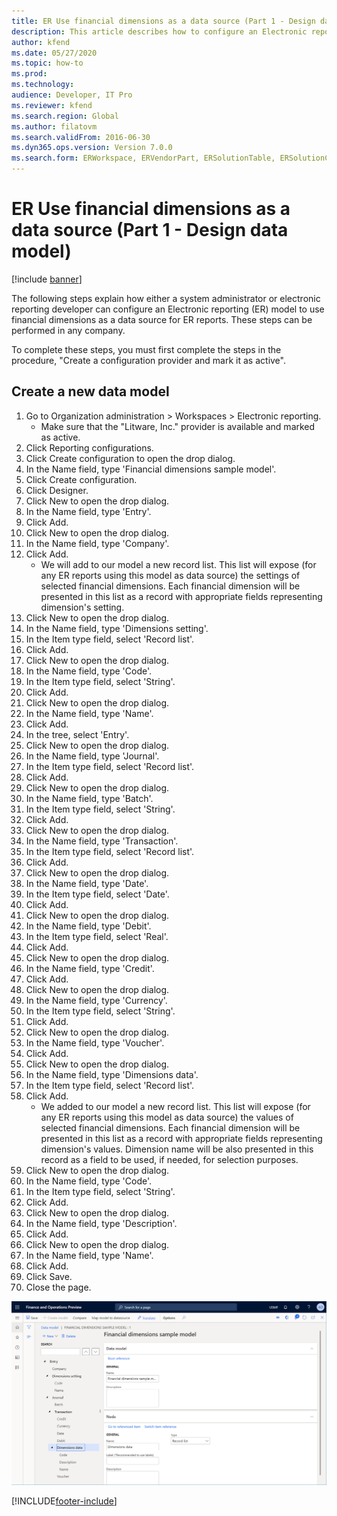 ```yaml
---
title: ER Use financial dimensions as a data source (Part 1 - Design data model)
description: This article describes how to configure an Electronic reporting (ER) model to use financial dimensions as a data source for ER reports. (Part 1)
author: kfend
ms.date: 05/27/2020
ms.topic: how-to
ms.prod: 
ms.technology: 
audience: Developer, IT Pro
ms.reviewer: kfend
ms.search.region: Global
ms.author: filatovm
ms.search.validFrom: 2016-06-30
ms.dyn365.ops.version: Version 7.0.0
ms.search.form: ERWorkspace, ERVendorPart, ERSolutionTable, ERSolutionCreateDropDialog, ERDataModelDesigner, ERDataModelContentsItemCreationDialog
---
```

# ER Use financial dimensions as a data source (Part 1 - Design data model)

[!include [banner](../../includes/banner.md)]

The following steps explain how either a system administrator or electronic reporting developer can configure an Electronic reporting (ER) model to use financial dimensions as a data source for ER reports. These steps can be performed in any company.

To complete these steps, you must first complete the steps in the procedure, "Create a configuration provider and mark it as active".


## Create a new data model
1. Go to Organization administration > Workspaces > Electronic reporting.
    * Make sure that the "Litware, Inc." provider is available and marked as active.  
2. Click Reporting configurations.
3. Click Create configuration to open the drop dialog.
4. In the Name field, type 'Financial dimensions sample model'.
5. Click Create configuration.
6. Click Designer.
7. Click New to open the drop dialog.
8. In the Name field, type 'Entry'.
9. Click Add.
10. Click New to open the drop dialog.
11. In the Name field, type 'Company'.
12. Click Add.
    * We will add to our model a new record list. This list will expose (for any ER reports using this model as data source) the settings of selected financial dimensions. Each financial dimension will be presented in this list as a record with appropriate fields representing dimension's setting.  
13. Click New to open the drop dialog.
14. In the Name field, type 'Dimensions setting'.
15. In the Item type field, select 'Record list'.
16. Click Add.
17. Click New to open the drop dialog.
18. In the Name field, type 'Code'.
19. In the Item type field, select 'String'.
20. Click Add.
21. Click New to open the drop dialog.
22. In the Name field, type 'Name'.
23. Click Add.
24. In the tree, select 'Entry'.
25. Click New to open the drop dialog.
26. In the Name field, type 'Journal'.
27. In the Item type field, select 'Record list'.
28. Click Add.
29. Click New to open the drop dialog.
30. In the Name field, type 'Batch'.
31. In the Item type field, select 'String'.
32. Click Add.
33. Click New to open the drop dialog.
34. In the Name field, type 'Transaction'.
35. In the Item type field, select 'Record list'.
36. Click Add.
37. Click New to open the drop dialog.
38. In the Name field, type 'Date'.
39. In the Item type field, select 'Date'.
40. Click Add.
41. Click New to open the drop dialog.
42. In the Name field, type 'Debit'.
43. In the Item type field, select 'Real'.
44. Click Add.
45. Click New to open the drop dialog.
46. In the Name field, type 'Credit'.
47. Click Add.
48. Click New to open the drop dialog.
49. In the Name field, type 'Currency'.
50. In the Item type field, select 'String'.
51. Click Add.
52. Click New to open the drop dialog.
53. In the Name field, type 'Voucher'.
54. Click Add.
55. Click New to open the drop dialog.
56. In the Name field, type 'Dimensions data'.
57. In the Item type field, select 'Record list'.
58. Click Add.
    * We added to our model a new record list. This list will expose (for any ER reports using this model as data source) the values of selected financial dimensions. Each financial dimension will be presented in this list as a record with appropriate fields representing dimension's values. Dimension name will be also presented in this record as a field to be used, if needed, for selection purposes.  
59. Click New to open the drop dialog.
60. In the Name field, type 'Code'.
61. In the Item type field, select 'String'.
62. Click Add.
63. Click New to open the drop dialog.
64. In the Name field, type 'Description'.
65. Click Add.
66. Click New to open the drop dialog.
67. In the Name field, type 'Name'.
68. Click Add.
69. Click Save.
70. Close the page.

![ER data model designer page.](../media/er-financial-dimensions-guides-data-model.png)



[!INCLUDE[footer-include](../../../../includes/footer-banner.md)]
